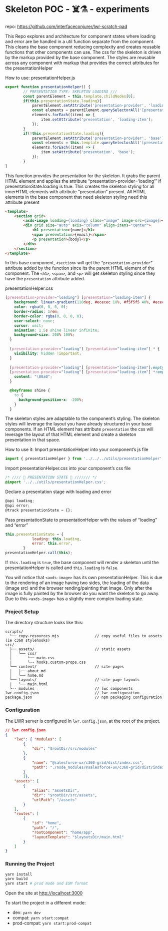 # Skeleton POC - ☠️⚗️ - experiments

repo: https://github.com/interfaceconjurer/lwr-scratch-pad

This Repo explores and architecture for component states where loading and error are be handled in a util function separate from the component. This cleans the base component reducing complexity and creates reusable functions that other components can use. The css for the skeleton is driven by the markup provided by the base component. The styles are reusable across any component with markup that provides the correct attributes for the presentationHelper

How to use:
presentationHelper.js
```js
export function presentationHelper() {
        // PRESENTATION TYPE: SKELETON LOADING ///
        const parentElement = this.template.childNodes[0];
        if(this.presentationState.loading){
            parentElement.setAttribute('presentation-provider', 'loading');
            const elements = parentElement.querySelectorAll('[presentation]');
            elements.forEach((item) => {
                item.setAttribute('presentation', 'loading-item');
            });
        }
        if(!this.presentationState.loading){
            parentElement.setAttribute('presentation-provider', 'base');
            const elements = this.template.querySelectorAll('[presentation]');
            elements.forEach((item) => {
                item.setAttribute('presentation', 'base');
            });
        }
}
```
This function provides the presentation for the skeleton. It grabs the parent HTML element and applies the attribute “presentation-provider=‘loading’” if presentationState.loading is true. This creates the skeleton styling for all innerHTML elements with attribute “presentation” present. All HTML elements in the base component that need skeleton styling need this attribute present 

```html
<template>
    <section grid>
        <axds-image loading={loading} class="image" image-src={image}></axds-image>
        <div grid size="auto" axis="column" align-items="center">
            <h1 presentation>{name}</h1>
            <span presentation>{email}</span>
            <p presentation>{body}</p>
        </div>
    </section>
</template>
```
In this base component, `<section>` will get the `“presentation-provider”` attribute added by the function since its the parent HTML element of the component. The `<h1>`, `<span>`, and `<p>` will get skeleton styling since they have the `presentation` attribute added. 


presentationHelper.css
```css
[presentation-provider="loading"] [presentation="loading-item"] {
    background: linear-gradient(110deg, #ececec 18%, #f5f5f5 40%, #ececec 69%);
    color: rgba(0, 0, 0, 0);
    border-radius: 1rem;
    border-color: rgba(0, 0, 0, 0);
    user-select: none;
    cursor: wait;
    animation: 1.5s shine linear infinite;
    background-size: 200% 100%;
  }
  
  [presentation-provider="loading"] [presentation="loading-item"] * {
    visibility: hidden !important;
  }
  
  [presentation-provider="loading"] [presentation="loading-item"]:empty::after,
  [presentation-provider="loading"] [presentation="loading-item"] *:empty::after {
    content: "\00a0";
  }

  @keyframes shine {
    to {
      background-position-x: -200%;
    }
  }
```
The skeleton styles are adaptable to the component’s styling. The skeleton styles will leverage the layout you have already structured in your base components. If an HTML element has attribute `presentation` the css will leverage the layout of that HTML element and create a skeleton presentation in that space. 

How to use it:
Import presentationHelper into your component’s js file
```js
import { presentationHelper } from '../../../utils/presentationHelper';
```
Import presentationHelper.css into your component’s css file
```css
/* //// 🚀 PRESENTATION STATE 🚀 /////// */
@import '../../utils/presentationHelper.css';
```
Declare a presentation stage with loading and error
```js
@api loading;
@api error;
@track presentationState = {};
```
Pass presentationState to presentationHelper with the values of “loading” and “error”
```js
this.presentationState = {
            loading: this.loading,
            error: this.error,
        }
presentationHelper.call(this);
```
If `this.loading` is `true`, the base component will render a skeleton until the presentationHelper is called and `this.loading` is `false`. 

You will notice that `<axds-image>` has its own presentationHelper. This is due to the rendering of an image having two sides, the loading of the data (image src) and the browser rending/painting that image. Only after the image is fully painted by the browser do you want the skeleton to go away. Due to this `<axds-image>` has a slightly more complex loading state. 

### Project Setup

The directory structure looks like this:

```
scripts/
  └── copy-resources.mjs                // copy useful files to assets (ie c360 stylehooks)
src/
  ├── assets/                           // static assets
  │   └── css/
  │       └── main.css
  |       └-- hooks.custom-props.css
  └── content/                          // site pages
  │   ├── about.md
  │   └── home.md
  └── layouts/                          // site page layouts
  |   └── main.html
  └-- modules                           // lwc components
lwr.config.json                         // lwr configuration
package.json                            // npm packaging configuration
```

### Configuration

The LWR server is configured in `lwr.config.json`, at the root of the project.

```json
// lwr.config.json
{
    "lwc": { "modules": [
        {
            "dir": "$rootDir/src/modules" 
        },
        {
            "name": "@salesforce-ux/c360-grid/dist/index.css",
            "path": "./node_modules/@salesforce-ux/c360-grid/dist/index.css"
        }
        ]},
    "assets": [
        {
            "alias": "assetsDir",
            "dir": "$rootDir/src/assets",
            "urlPath": "/assets"
        }
    ],
    "routes": [
        {
            "id": "home",
            "path": "/",
            "rootComponent": "home/app",
            "layoutTemplate": "$layoutsDir/main.html"
        }
    ]
}
```

### Running the Project

```bash
yarn install
yarn build
yarn start # prod mode and ESM format
```

Open the site at [http://localhost:3000](http://localhost:3000)

To start the project in a different mode:

-   dev: `yarn dev`
-   compat: `yarn start:compat`
-   prod-compat: `yarn start:prod-compat`